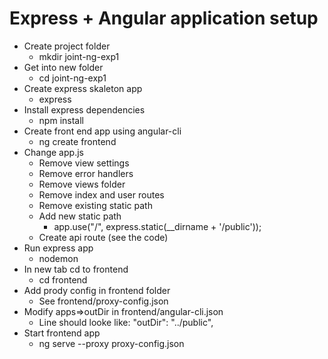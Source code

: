 Express + Angular application setup
===================================

- Create project folder
    - mkdir joint-ng-exp1
- Get into new folder
    - cd joint-ng-exp1
- Create express skaleton app
    - express
- Install express dependencies
    - npm install
- Create front end app using angular-cli
    - ng create frontend
- Change app.js 
    - Remove view settings
    - Remove error handlers
    - Remove views folder
    - Remove index and user routes
    - Remove existing static path
    - Add new static path 
        - app.use("/", express.static(__dirname + '/public'));
    - Create api route (see the code)    
- Run express app
    - nodemon
- In new tab cd to frontend
    - cd frontend
- Add prody config in frontend folder
    - See frontend/proxy-config.json
- Modify apps=>outDir in frontend/angular-cli.json
    - Line should looke like: "outDir": "../public",
- Start frontend app
    - ng serve --proxy proxy-config.json


